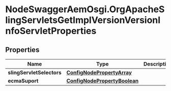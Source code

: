 # NodeSwaggerAemOsgi.OrgApacheSlingServletsGetImplVersionVersionInfoServletProperties

## Properties

Name | Type | Description | Notes
------------ | ------------- | ------------- | -------------
**slingServletSelectors** | [**ConfigNodePropertyArray**](ConfigNodePropertyArray.md) |  | [optional] 
**ecmaSuport** | [**ConfigNodePropertyBoolean**](ConfigNodePropertyBoolean.md) |  | [optional] 


